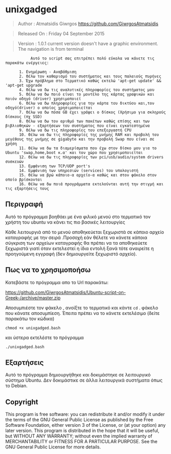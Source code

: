 # unixgadged 
 
 > Author       : Atmatsidis Giwrgos <https://github.com/GiwrgosAtmatsidis>                                        

 > Released On  : Friday 04 September 2015
 
 > Version      : 1.0.1  current version doesn't have a graphic environment. The navigation is from terminal

               Αυτό το script σας επιτρέπει πολύ εύκολα να κάνετε τις παρακάτω ενέργειες:

          1. Eνημέρωση - Aναβάθμιση
          2. Θέλω τον καθαρισμό του συστήματος και τους παλαιούς πυρήνες
          3. Έχω πρόβλημα στο Τερματικό καθώς εκτελώ 'apt-get update' && 'apt-get upgrade
          4. Θέλω να δω τις αναλυτικές πληροφορίες του συστήματος μου
          5. Θέλω να δω ποιό είναι το μοντέλο της κάρτας γραφικών και ποιόν οδηγό (driver) χρησιμοποιεί
          6. Θέλω να δω πληροφορίες για την κάρτα του δικτύου και,τον οδηγό(driver) ο οποίος χρησιμοποιείται
          7. Θέλω να δω πόσα GB έχει γράψει ο δίσκος (Χρήσιμο για σκληρούς δίσκους (πχ SSD)
          8. Θέλω να δω τον αριθμό των πακέτων καθώς επίσης και των βιβλιοθηκών - εξαρτήσεων του συστήματος που είναι εγκατεστημένα
          9. Θέλω να δω τις πληροφορίες του επεξεργαστή CPU     
          10. Θέλω να δω τις πληροφορίες της μνήμης RAM και προβολή του μεγέθους της μνήμης σε gigabyte και την προβολή Swap που είναι σε χρήση
          11. Θέλω να δω τα διαμερίσματα που έχω στον δίσκο μου για το Ubuntu 'swap,home,boot κ.α' και τον χώρο που χρησιμοποιείται  
          12. Θέλω να δω τις πληροφορίες των pci/usb/audio/system drivers συσκευών 
          13. Εμφάνιση των TCP/UDP port's
          14. Εμφάνιση των υπηρεσιών (services) του υπολογιστή
          15. Θέλω να βρώ κάποιο-α αρχείο-α καθώς και στον φάκελο στον οποίο βρίσκονται
          16. Θέλω να δω ποιά προγράμματα εκτελούνται αυτή την στιγμή και τις εξαρτήσεις τους 

## Περιγραφή

Αυτό το πρόγραμμα βοηθάει με ένα φιλικό μενού στο τερματικό τον χρήστη του ubuntu να κάνει τις πιο βασικές λειτουργίες 

Κάθε λειτουργιά από το μενού αποθηκεύεται ξεχωριστά σε κάποιο αρχείο καταγραφής με την σειρά .Προσοχή εάν θέλετε να κάνετε κάποια σύγκριση των αρχείων καταγραφής θα πρέπει να τα αποθηκεύετε ξεχωριστά γιατί όταν εκτελεστεί η ίδια εντολή ξανά τότε αναιρείτε η προηγούμενη εγγραφή (δεν δημιουργείτε ξεχωριστό αρχείο).

## Πως να το χρησιμοποήσω

Κατεβάστε το πρόγραμμα απο το Url παρακάτω:

https://github.com/GiwrgosAtmatsidis/Ubuntu-script-on-Greek-/archive/master.zip

Αποσυμπιέστε τον φάκελο , ανοίξτε το τερματικό και κάντε `cd` . φάκελο που κάνατε αποσυμπίεση. Έπειτα πρέπει να το κάνετε εκτελέσιμο (δείτε παρακάτω τον κώδικα)

```
chmod +x unixgadged.bash
```
και ύστερα εκτελέστε το πρόγραμμα

```
./unixgadged.bash
```

## Eξαρτήσεις 

Αυτό το πρόγραμμα δημιουργήθηκε και δοκιμάστηκε σε λειτουργικό σύστημα Ubuntu. Δεν δοκιμάστικε σε άλλα λειτουργικά συστήματα όπως το Debian.                             

## Copyright 

This program is free software: you can redistribute it and/or modify it under the terms of the GNU General Public License as published by the Free Software Foundation, either version 3 of the License, or (at your option) any later version. This program is distributed in the hope that it will be useful, but WITHOUT ANY WARRANTY; without even the implied warranty of MERCHANTABILITY or FITNESS FOR A PARTICULAR PURPOSE.  See the GNU General Public License for more details.                  
